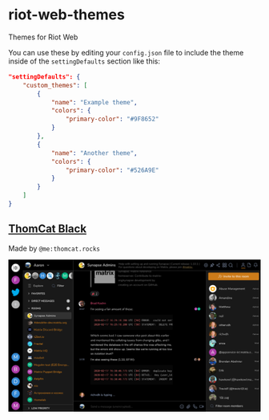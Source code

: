 # riot-web-themes
Themes for Riot Web

You can use these by editing your `config.json` file to include the theme inside of the `settingDefaults` section like this:

```json
"settingDefaults": {
    "custom_themes": [
        {
            "name": "Example theme",
            "colors": {
                "primary-color": "#9F8652"
            }
        },
        {
            "name": "Another theme",
            "colors": {
                "primary-color": "#526A9E"
            }
        }
    ]
}
```


## [ThomCat Black](ThomCat-Black/ThomCat-Black.json)

Made by `@me:thomcat.rocks`

![ThomCat Black Screenshot](ThomCat-Black/ThomCat%20Black.png)
